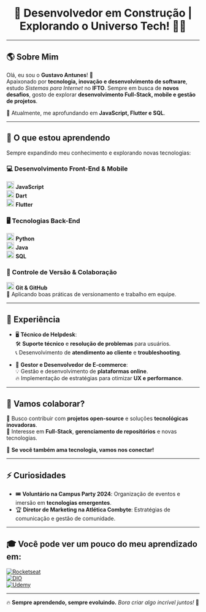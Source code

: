 <h1 align="center">🚀 Desenvolvedor em Construção | Explorando o Universo Tech! 👨‍💻</h1>  

---

## 🌎 Sobre Mim  

Olá, eu sou o **Gustavo Antunes**! 👋  
Apaixonado por **tecnologia, inovação e desenvolvimento de software**, estudo *Sistemas para Internet* no **IFTO**. Sempre em busca de **novos desafios**, gosto de explorar **desenvolvimento Full-Stack, mobile e gestão de projetos**.  

📌 Atualmente, me aprofundando em **JavaScript, Flutter e SQL**.  

---

## 🌱 O que estou aprendendo  

Sempre expandindo meu conhecimento e explorando novas tecnologias:  

### 💻 Desenvolvimento Front-End & Mobile  
<img src="https://cdn.jsdelivr.net/gh/devicons/devicon/icons/javascript/javascript-original.svg" height="20"/> **JavaScript**  
<img src="https://cdn.jsdelivr.net/gh/devicons/devicon/icons/dart/dart-original.svg" height="20"/> **Dart**  
<img src="https://cdn.jsdelivr.net/gh/devicons/devicon/icons/flutter/flutter-original.svg" height="20"/> **Flutter**  

### 🖥️ Tecnologias Back-End  
<img src="https://cdn.jsdelivr.net/gh/devicons/devicon/icons/python/python-original.svg" height="20"/> **Python**  
<img src="https://cdn.jsdelivr.net/gh/devicons/devicon/icons/java/java-original.svg" height="20"/> **Java**  
<img src="https://cdn.jsdelivr.net/gh/devicons/devicon/icons/mysql/mysql-original.svg" height="20"/> **SQL**  

### 📌 Controle de Versão & Colaboração  
<img src="https://cdn.jsdelivr.net/gh/devicons/devicon/icons/github/github-original.svg" height="20"/> **Git & GitHub**  
🤝 Aplicando boas práticas de versionamento e trabalho em equipe.  

---

## 💼 Experiência  

- 🖥️ **Técnico de Helpdesk**:  
  🛠️ **Suporte técnico** e **resolução de problemas** para usuários.  
  📞 Desenvolvimento de **atendimento ao cliente** e **troubleshooting**.  

- 🛒 **Gestor e Desenvolvedor de E-commerce**:  
  💡 Gestão e desenvolvimento de **plataformas online**.  
  🔥 Implementação de estratégias para otimizar **UX e performance**.  

---

## 🚀 Vamos colaborar?  

🎯 Busco contribuir com **projetos open-source** e soluções **tecnológicas inovadoras**.  
📌 Interesse em **Full-Stack**, **gerenciamento de repositórios** e novas tecnologias.  

🔗 **Se você também ama tecnologia, vamos nos conectar!**  

---

## ⚡ Curiosidades  

- 🎟️ **Voluntário na Campus Party 2024**: Organização de eventos e imersão em **tecnologias emergentes**.  
- 🏆 **Diretor de Marketing na Atlética Combyte**: Estratégias de comunicação e gestão de comunidade.  

---

## 🎓 **Você pode ver um pouco do meu aprendizado em:**  

[![Rocketseat](https://img.shields.io/badge/-Rocketseat-7159c1?style=for-the-badge)](https://app.rocketseat.com.br/me/veigagustavo)  
[![DIO](https://img.shields.io/badge/-DIO-30A3DC?style=for-the-badge)](https://www.dio.me/users/gustavoavdcarmo)  
[![Udemy](https://img.shields.io/badge/-Udemy-A435F0?style=for-the-badge)](https://www.udemy.com/user/gustavo-antunes-veiga-do-carmo/)  

---

🔥 **Sempre aprendendo, sempre evoluindo.** *Bora criar algo incrível juntos!* 🚀  
